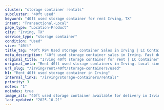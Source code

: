 ```yaml
---
cluster: "storage container rentals"
subcluster: "40ft used"
keyword: "40ft used storage container for rent Irving, TX"
intent: "Transactional-Local"
page_type: "Location-Product"
city: "Irving, TX"
service_type: "storage container"
condition: "Used"
size: "40ft"
title_tag: "40ft R94 Used storage container Sales in Irving | LC Container"
meta_description: "40ft used storage container sales in Irving. Fast delivery, competitive pricing. Serving storage containers area. Quote ID: 7JU. Call (214) 524-4168 for your free quote today."
original_title: "Irving 40ft storage container for rent | LC Container"
original_meta: "Rent 40ft used storage containers in Irving. Local since 2003. Flexible rental terms. Same-week delivery available. Get your free quote — call (214) 524-4168..."
url_slug: "/irving/rent/40ft/storage-containers/used"
h1: "Rent 40ft used storage container in Irving"
internal_links: "/irving/storage-containers/rentals"
priority: 3
notes: "1"
noindex: true
image_alt: "40ft used storage container available for delivery in Irving"
last_updated: "2025-10-21"
---
```


<!-- TODO: Add unique city/inventory copy, images, and internal links here. -->
